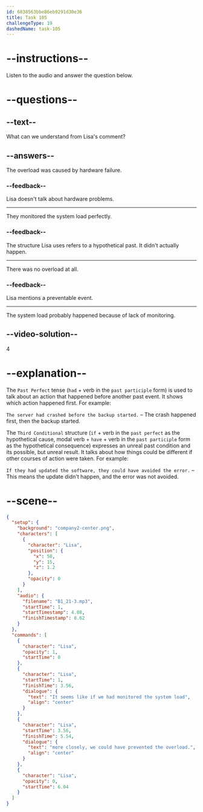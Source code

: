 ```yaml
---
id: 6838563bbe86eb9291d30e36
title: Task 105
challengeType: 19
dashedName: task-105
---
```


<!-- (Audio) Lisa: It seems like if we had monitored the system load more closely, we could have prevented the overload. -->

# --instructions--

Listen to the audio and answer the question below.

# --questions--

## --text--

What can we understand from Lisa's comment?

## --answers--

The overload was caused by hardware failure.

### --feedback--

Lisa doesn't talk about hardware problems.

---

They monitored the system load perfectly.

### --feedback--

The structure Lisa uses refers to a hypothetical past. It didn't actually happen.

---

There was no overload at all.

### --feedback--

Lisa mentions a preventable event.

---

The system load probably happened because of lack of monitoring.

## --video-solution--

4

# --explanation--

The `Past Perfect` tense (`had` + verb in the `past participle` form) is used to talk about an action that happened before another past event. It shows which action happened first. For example:

`The server had crashed before the backup started.` – The crash happened first, then the backup started.

The `Third Conditional` structure (`if` + verb in the `past perfect` as the hypothetical cause, modal verb + `have` + verb in the `past participle` form as the hypothetical consequence) expresses an unreal past condition and its possible, but unreal result. It talks about how things could be different if other courses of action were taken. For example:

`If they had updated the software, they could have avoided the error.` – This means the update didn't happen, and the error was not avoided.

# --scene--

```json
{
  "setup": {
    "background": "company2-center.png",
    "characters": [
      {
        "character": "Lisa",
        "position": {
          "x": 50,
          "y": 15,
          "z": 1.2
        },
        "opacity": 0
      }
    ],
    "audio": {
      "filename": "B1_21-3.mp3",
      "startTime": 1,
      "startTimestamp": 4.08,
      "finishTimestamp": 8.62
    }
  },
  "commands": [
    {
      "character": "Lisa",
      "opacity": 1,
      "startTime": 0
    },
    {
      "character": "Lisa",
      "startTime": 1,
      "finishTime": 3.56,
      "dialogue": {
        "text": "It seems like if we had monitored the system load",
        "align": "center"
      }
    },
    {
      "character": "Lisa",
      "startTime": 3.56,
      "finishTime": 5.54,
      "dialogue": {
        "text": "more closely, we could have prevented the overload.",
        "align": "center"
      }
    },
    {
      "character": "Lisa",
      "opacity": 0,
      "startTime": 6.04
    }
  ]
}
```
